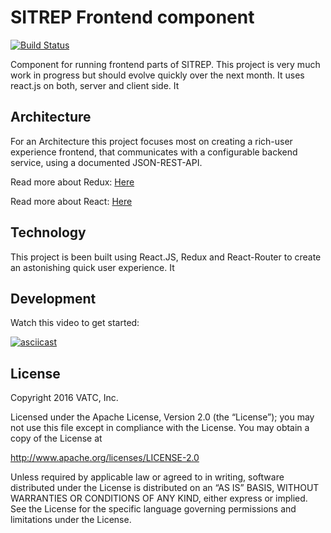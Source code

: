 # SITREP Frontend component

[![Build Status](https://travis-ci.org/fkasper/sitrep-frontend.svg?branch=master)](https://travis-ci.org/fkasper/sitrep-frontend)


Component for running frontend parts of SITREP. This project is very much work in progress but should evolve quickly over the next month. It uses react.js on both, server and client side. It


## Architecture
For an Architecture this project focuses most on creating a rich-user experience frontend, that communicates with a configurable backend service, using a documented JSON-REST-API.

Read more about Redux: [Here](https://github.com/rackt/redux)

Read more about React: [Here](https://facebook.github.io/react/)


## Technology
This project is been built using React.JS, Redux and React-Router to create an astonishing quick user experience. It

## Development

Watch this video to get started:

[![asciicast](https://asciinema.org/a/1m1wkymrdbbsttt3sn03hyzd7.png)](https://asciinema.org/a/1m1wkymrdbbsttt3sn03hyzd7)



## License
Copyright 2016 VATC, Inc.

Licensed under the Apache License, Version 2.0 (the “License”); you may not use this file except in compliance with the License. You may obtain a copy of the License at

http://www.apache.org/licenses/LICENSE-2.0

Unless required by applicable law or agreed to in writing, software distributed under the License is distributed on an “AS IS” BASIS, WITHOUT WARRANTIES OR CONDITIONS OF ANY KIND, either express or implied. See the License for the specific language governing permissions and limitations under the License.
